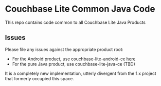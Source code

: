 
# Couchbase Lite Common Java Code

This repo contains code common to all Couchbase Lite Java Products

## Issues

Please file any issues against the appropriate product root:

- For the Android product, use couchbase-lite-android-ce [here](https://github.com/couchbase/couchbase-lite-android-ce)
- For the pure Java product, use couchbase-lite-java-ce (TBD)

It is a completely new implementation, utterly divergent from
the 1.x project that formerly occupied this space.


